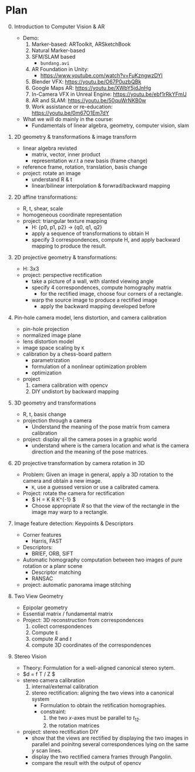 # Plan

0. Introduction to Computer Vision & AR
    - Demo: 
        1. Marker-based: ARToolkit, ARSketchBook
        2. Natural Marker-based
        3. SFM/SLAM based
            - `bundang.avi`
        4. AR Foundation in Unity: 
            - https://www.youtube.com/watch?v=FuKzngwzDYI 
        5. Blender VFX: https://youtu.be/O67P0uzbQBk 
        6. Google Maps AR: https://youtu.be/XWbY5jdJnHg 
        7. In-Camera VFX in Unreal Engine: https://youtu.be/ebf1rRkYFmU 
        9. AR and SLAM: https://youtu.be/50quWrNKB0w 
        8. Work assistance or re-education: https://youtu.be/0m67O1Em7dY 
    - What we will do mainly in the course:
        - Fundamentals of linear algebra, geometry, computer vision, slam

1. 2D geometry & transformations & image transform
    - linear algebra revisted
        - matrix, vector, inner product
        - representation w.r.t a new basis (frame change)
    - reference frame, rotation, translation, basis change
    - project: rotate an image
        - understand R & t
        - linear/bilinear interpolation & forwrad/backward mapping

2. 2D affine transformations:
    - R, t, shear, scale
    - homogeneous coordinate representation
    - project: triangular texture mapping
        - H: {p0, p1, p2} -> {q0, q1, q2}
        - apply a sequence of transformations to obtain H
        - specify 3 correspondences, compute H, and apply backward mapping to produce the result.

3. 2D projective geometry & transformations:
    - H: 3x3
    - project: perspective rectification
        - take a picture of a wall, with slanted viewing angle
        - specify 4 correspondences, compute homography matrix
            - for the rectified image, choose four corners of a rectangle.
        - warp the source image to produce a rectified image
            - apply the backward mapping developed before

4. Pin-hole camera model, lens distortion, and camera calibration
    - pin-hole projection
    - normalized image plane
    - lens distortion model
    - image space scaling by `K`
    - calibration by a chess-board pattern
        - parametrization
        - formulation of a nonlinear optimization problem
        - optimization
    - project
        1. camera calibration with opencv
        2. DIY undistort by backward mapping

5. 3D geometry and transformations
    - R, t, basis change
    - projection through a camera
        - Understand the meaning of the pose matrix from camera calibration
    - project: display all the camera poses in a graphic world 
        - understand where is the camera location and what is the camera direction and the meaning of the pose matrices.

6. 2D projective transformation by camera rotation in 3D
    - Problem: Given an image in general, apply a 3D rotation to the camera and obtain a new image.
        - `K`, use a guessed version or use a calibrated camera.
    - Project: rotate the camera for rectification
        - $ H = K R K^{-1} $
        - Choose appropriate $R$ so that the view of the rectangle in the image may warp to a rectangle.

7. Image feature detection: Keypoints & Descriptors
    - Corner features
        - Harris, FAST
    - Descriptors:
        - BRIEF, ORB, SIFT 
    - Automatic homography computation between two images of pure rotation or a planr scene
        - Descriptor matching
        - RANSAC
    - project: automatic panorama image stitching

8. Two View Geometry
    - Epipolar geometry
    - Essential matrix / fundamental matrix
    - Project: 3D reconstruction from correspondences
        1. collect correspondences
        1. Compute `E`
        2. compute $R$ and $t$
        3. compute 3D coordinates of the correspondences

9. Stereo Vision
    - Theory: Formulation for a well-aligned canonical stereo sytem.
    - $d = f T / Z $
    - stereo camera calibration
        1. internal/external calibration
        2. stereo rectification: aligning the two views into a canonical system
            - Formulation to obtain the retification homographies.
            - constraint: 
                1. the two $x$-axes must be parallel to $t_{12}$.
                2. the rotation matrices
    - project: stereo rectification DIY
        - show that the views are rectified by displaying the two images in parallel and poinitng several correspondences lying on the same $y$ scan lines.
        - display the two rectified camera frames through Pangolin.
        - compare the result with the output of opencv






